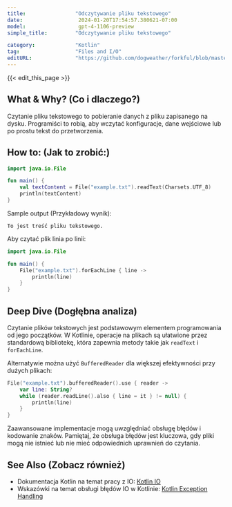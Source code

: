 ```yaml
---
title:                "Odczytywanie pliku tekstowego"
date:                  2024-01-20T17:54:57.380621-07:00
model:                 gpt-4-1106-preview
simple_title:         "Odczytywanie pliku tekstowego"

category:             "Kotlin"
tag:                  "Files and I/O"
editURL:              "https://github.com/dogweather/forkful/blob/master/content/pl/kotlin/reading-a-text-file.md"
---
```


{{< edit_this_page >}}

## What & Why? (Co i dlaczego?)
Czytanie pliku tekstowego to pobieranie danych z pliku zapisanego na dysku. Programiści to robią, aby wczytać konfiguracje, dane wejściowe lub po prostu tekst do przetworzenia.

## How to: (Jak to zrobić:)
```kotlin
import java.io.File

fun main() {
    val textContent = File("example.txt").readText(Charsets.UTF_8)
    println(textContent)
}
```
Sample output (Przykładowy wynik):
```
To jest treść pliku tekstowego.
```

Aby czytać plik linia po linii:
```kotlin
import java.io.File

fun main() {
    File("example.txt").forEachLine { line ->
        println(line)
    }
}
```

## Deep Dive (Dogłębna analiza)
Czytanie plików tekstowych jest podstawowym elementem programowania od jego początków. W Kotlinie, operacje na plikach są ułatwione przez standardową bibliotekę, która zapewnia metody takie jak `readText` i `forEachLine`. 

Alternatywie można użyć `BufferedReader` dla większej efektywności przy dużych plikach:
```kotlin
File("example.txt").bufferedReader().use { reader ->
    var line: String?
    while (reader.readLine().also { line = it } != null) {
        println(line)
    }
}
```

Zaawansowane implementacje mogą uwzględniać obsługę błędów i kodowanie znaków. Pamiętaj, że obsługa błędów jest kluczowa, gdy pliki mogą nie istnieć lub nie mieć odpowiednich uprawnień do czytania.

## See Also (Zobacz również)
- Dokumentacja Kotlin na temat pracy z IO: [Kotlin IO](https://kotlinlang.org/api/latest/jvm/stdlib/kotlin.io/)
- Wskazówki na temat obsługi błędów IO w Kotlinie: [Kotlin Exception Handling](https://kotlinlang.org/docs/exceptions.html)
